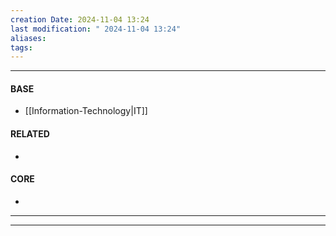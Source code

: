 ```yaml
---
creation Date: 2024-11-04 13:24
last modification: " 2024-11-04 13:24"
aliases: 
tags:
---
```

___
#### BASE
- [[Information-Technology|IT]]
#### RELATED
- 
#### CORE
- 
___

___
